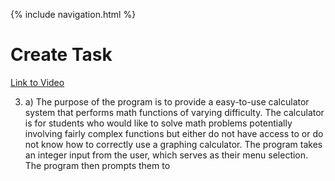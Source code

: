{% include navigation.html %}

# Create Task

[Link to Video](https://drive.google.com/file/d/1Q0BaE9bdI0uU5melWicJHrujReS3nP_H/view)


3. a) The purpose of the program is to provide a easy-to-use calculator system that performs math functions of varying difficulty. The calculator is for students who would like to solve math problems potentially involving fairly complex functions but either do not have access to or do not know how to correctly use a graphing calculator. The program takes an integer input from the user, which serves as their menu selection. The program then prompts them to 
